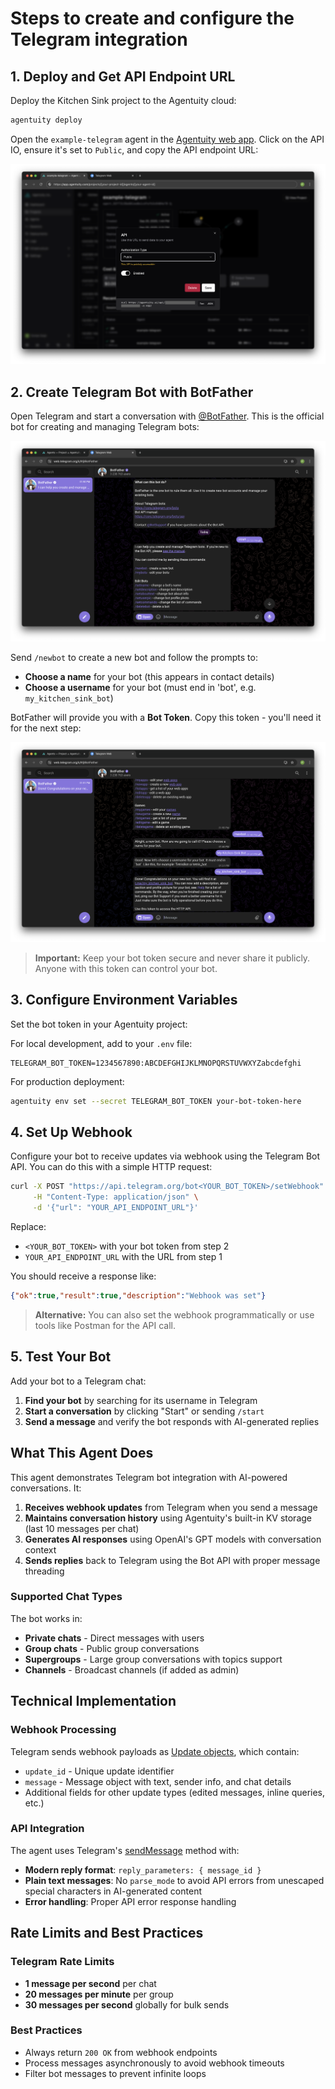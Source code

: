 # Steps to create and configure the Telegram integration

## 1. Deploy and Get API Endpoint URL

Deploy the Kitchen Sink project to the Agentuity cloud:
```bash
agentuity deploy
```

Open the `example-telegram` agent in the [Agentuity web app](https://app.agentuity.com/). Click on the API IO, ensure it's set to `Public`, and copy the API endpoint URL:

![Agentuity agent showing API endpoint URL configuration](/.github/example-telegram/telegram-setup-1-api-endpoint.png)

## 2. Create Telegram Bot with BotFather

Open Telegram and start a conversation with [@BotFather](https://t.me/BotFather). This is the official bot for creating and managing Telegram bots:

![BotFather conversation showing available commands](/.github/example-telegram/telegram-setup-2-bot-father.png)

Send `/newbot` to create a new bot and follow the prompts to:
- **Choose a name** for your bot (this appears in contact details)
- **Choose a username** for your bot (must end in 'bot', e.g. `my_kitchen_sink_bot`)

BotFather will provide you with a **Bot Token**. Copy this token - you'll need it for the next step:

![BotFather providing bot token after successful creation](/.github/example-telegram/telegram-setup-3-token.png)

> **Important:** Keep your bot token secure and never share it publicly. Anyone with this token can control your bot.

## 3. Configure Environment Variables

Set the bot token in your Agentuity project:

For local development, add to your `.env` file:
```
TELEGRAM_BOT_TOKEN=1234567890:ABCDEFGHIJKLMNOPQRSTUVWXYZabcdefghi
```

For production deployment:
```bash
agentuity env set --secret TELEGRAM_BOT_TOKEN your-bot-token-here
```

## 4. Set Up Webhook

Configure your bot to receive updates via webhook using the Telegram Bot API. You can do this with a simple HTTP request:

```bash
curl -X POST "https://api.telegram.org/bot<YOUR_BOT_TOKEN>/setWebhook" \
     -H "Content-Type: application/json" \
     -d '{"url": "YOUR_API_ENDPOINT_URL"}'
```

Replace:
- `<YOUR_BOT_TOKEN>` with your bot token from step 2
- `YOUR_API_ENDPOINT_URL` with the URL from step 1

You should receive a response like:
```json
{"ok":true,"result":true,"description":"Webhook was set"}
```

> **Alternative:** You can also set the webhook programmatically or use tools like Postman for the API call.

## 5. Test Your Bot

Add your bot to a Telegram chat:

1. **Find your bot** by searching for its username in Telegram
2. **Start a conversation** by clicking "Start" or sending `/start`
3. **Send a message** and verify the bot responds with AI-generated replies

## What This Agent Does

This agent demonstrates Telegram bot integration with AI-powered conversations. It:

1. **Receives webhook updates** from Telegram when you send a message
2. **Maintains conversation history** using Agentuity's built-in KV storage (last 10 messages per chat)
3. **Generates AI responses** using OpenAI's GPT models with conversation context
4. **Sends replies** back to Telegram using the Bot API with proper message threading

### Supported Chat Types

The bot works in:
- **Private chats** - Direct messages with users
- **Group chats** - Public group conversations
- **Supergroups** - Large group conversations with topics support
- **Channels** - Broadcast channels (if added as admin)

## Technical Implementation

### Webhook Processing

Telegram sends webhook payloads as [Update objects](https://core.telegram.org/bots/api#update), which contain:
- `update_id` - Unique update identifier
- `message` - Message object with text, sender info, and chat details
- Additional fields for other update types (edited messages, inline queries, etc.)

### API Integration

The agent uses Telegram's [sendMessage](https://core.telegram.org/bots/api#sendmessage) method with:
- **Modern reply format**: `reply_parameters: { message_id }`
- **Plain text messages**: No `parse_mode` to avoid API errors from unescaped special characters in AI-generated content
- **Error handling**: Proper API error response handling

## Rate Limits and Best Practices

### Telegram Rate Limits
- **1 message per second** per chat
- **20 messages per minute** per group
- **30 messages per second** globally for bulk sends

### Best Practices
- Always return `200 OK` from webhook endpoints
- Process messages asynchronously to avoid webhook timeouts
- Filter bot messages to prevent infinite loops
